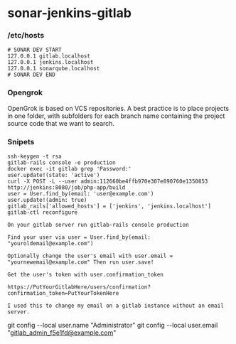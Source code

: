 # sonar-jenkins-gitlab

### /etc/hosts

```
# SONAR DEV START
127.0.0.1 gitlab.localhost
127.0.0.1 jenkins.localhost
127.0.0.1 sonarqube.localhost
# SONAR DEV END
```

### Opengrok 

OpenGrok is based on VCS repositories. A best practice is to place projects in one folder, with subfolders for each branch name containing the project source code that we want to search.


### Snipets

```
ssh-keygen -t rsa
gitlab-rails console -e production
docker exec -it gitlab grep 'Password:'
user.update!(state: 'active')
curl -X POST -L --user admin:112660be4ffb970e307e890760e1350853 http://jenkins:8080/job/php-app/build
user = User.find_by(email: 'user@example.com')
user.update!(admin: true)
gitlab_rails['allowed_hosts'] = ['jenkins', 'jenkins.localhost']
gitlab-ctl reconfigure
```


```
On your gitlab server run gitlab-rails console production

Find your user via user = User.find_by(email: "youroldemail@example.com")

Optionally change the user's email with user.email = "yournewemail@example.com" Then run user.save!

Get the user's token with user.confirmation_token

https://PutYourGitlabHere/users/confirmation?confirmation_token=PutYourTokenHere

I used this to change my email on a gitlab instance without an email server.
```

git config --local user.name "Administrator"
git config --local user.email "gitlab_admin_f5e1fd@example.com"
